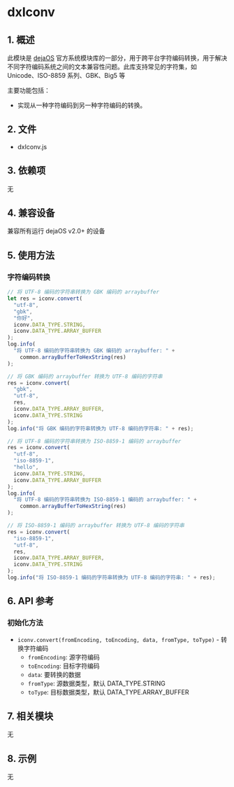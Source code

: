 # dxIconv

## 1. 概述

此模块是 [dejaOS](https://github.com/DejaOS/DejaOS) 官方系统模块库的一部分，用于跨平台字符编码转换，用于解决不同字符编码系统之间的文本兼容性问题。此库支持常见的字符集，如 Unicode、ISO-8859 系列、GBK、Big5 等

主要功能包括：

- 实现从一种字符编码到另一种字符编码的转换。

## 2. 文件

- dxIconv.js

## 3. 依赖项

无

## 4. 兼容设备

兼容所有运行 dejaOS v2.0+ 的设备

## 5. 使用方法

### 字符编码转换

```javascript
// 将 UTF-8 编码的字符串转换为 GBK 编码的 arraybuffer
let res = iconv.convert(
  "utf-8",
  "gbk",
  "你好",
  iconv.DATA_TYPE.STRING,
  iconv.DATA_TYPE.ARRAY_BUFFER
);
log.info(
  "将 UTF-8 编码的字符串转换为 GBK 编码的 arraybuffer: " +
    common.arrayBufferToHexString(res)
);

// 将 GBK 编码的 arraybuffer 转换为 UTF-8 编码的字符串
res = iconv.convert(
  "gbk",
  "utf-8",
  res,
  iconv.DATA_TYPE.ARRAY_BUFFER,
  iconv.DATA_TYPE.STRING
);
log.info("将 GBK 编码的字符串转换为 UTF-8 编码的字符串: " + res);

// 将 UTF-8 编码的字符串转换为 ISO-8859-1 编码的 arraybuffer
res = iconv.convert(
  "utf-8",
  "iso-8859-1",
  "hello",
  iconv.DATA_TYPE.STRING,
  iconv.DATA_TYPE.ARRAY_BUFFER
);
log.info(
  "将 UTF-8 编码的字符串转换为 ISO-8859-1 编码的 arraybuffer: " +
    common.arrayBufferToHexString(res)
);

// 将 ISO-8859-1 编码的 arraybuffer 转换为 UTF-8 编码的字符串
res = iconv.convert(
  "iso-8859-1",
  "utf-8",
  res,
  iconv.DATA_TYPE.ARRAY_BUFFER,
  iconv.DATA_TYPE.STRING
);
log.info("将 ISO-8859-1 编码的字符串转换为 UTF-8 编码的字符串: " + res);
```

## 6. API 参考

### 初始化方法

- `iconv.convert(fromEncoding, toEncoding, data, fromType, toType)` - 转换字符编码
  - `fromEncoding`: 源字符编码
  - `toEncoding`: 目标字符编码
  - `data`: 要转换的数据
  - `fromType`: 源数据类型，默认 DATA_TYPE.STRING
  - `toType`: 目标数据类型，默认 DATA_TYPE.ARRAY_BUFFER

## 7. 相关模块

无

## 8. 示例

无
